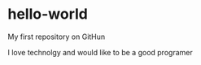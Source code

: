 # hello-world

My first repository on GitHun

I love technolgy and would like to be a good programer
